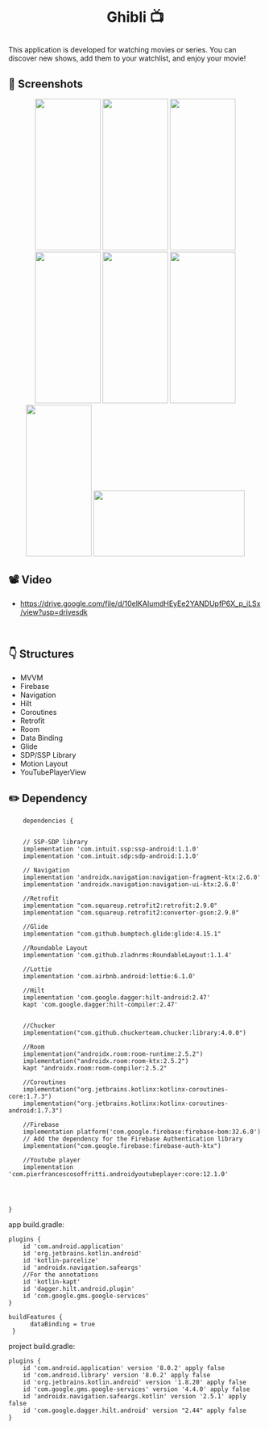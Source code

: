 # <p align="center"> Ghibli  📺 </p>


This application is developed for watching movies or series. You can discover new shows, add them to your watchlist, and enjoy your movie!

<!-- Screenshots -->
## 📸 Screenshots
<p align="center">
  <img src="https://github.com/selincengiz41/ghibli/assets/60012262/23e726f9-7fa3-4df7-957b-7bbb4639dd44" width="130" height="300"/> 
  <img src="https://github.com/selincengiz41/ghibli/assets/60012262/552e3b50-cb07-40c8-a57f-c49e3443996e" width="130" height="300"/> 
  <img src="https://github.com/selincengiz41/ghibli/assets/60012262/92de9c31-edab-4b17-b35d-ff6fb32dc238" width="130" height="300"/>
  <img src="https://github.com/selincengiz41/ghibli/assets/60012262/dfa4ec6a-f0c5-4725-b601-04c2fbbb1c98" width="130" height="300"/>
  <img src="https://github.com/selincengiz41/ghibli/assets/60012262/da77eb44-a79d-488c-82fc-d04dafc6124b" width="130" height="300"/>
  <img src="https://github.com/selincengiz41/ghibli/assets/60012262/b49b76e7-e46a-4fc3-ab44-f55bc767c4c9" width="130" height="300"/>
  <img src="https://github.com/selincengiz41/ghibli/assets/60012262/ec71984d-b8bd-4109-89c2-4ff70bac0a9a" width="130" height="300"/>
  <img src="https://github.com/selincengiz41/ghibli/assets/60012262/1b85e344-ae76-4f31-b3ed-be522ffb9422" width="300" height="130"/>
 




</p>


## 📽 Video 
- https://drive.google.com/file/d/10elKAIumdHEyEe2YANDUpfP6X_p_iLSx/view?usp=drivesdk

<br>

## :point_down: Structures 
- MVVM
- Firebase 
- Navigation
- Hilt
- Coroutines
- Retrofit
- Room 
- Data Binding 
- Glide
- SDP/SSP Library
- Motion Layout
- YouTubePlayerView


## :pencil2: Dependency
```
    dependencies {

 
    // SSP-SDP library
    implementation 'com.intuit.ssp:ssp-android:1.1.0'
    implementation 'com.intuit.sdp:sdp-android:1.1.0'

    // Navigation
    implementation 'androidx.navigation:navigation-fragment-ktx:2.6.0'
    implementation 'androidx.navigation:navigation-ui-ktx:2.6.0'

    //Retrofit
    implementation "com.squareup.retrofit2:retrofit:2.9.0"
    implementation "com.squareup.retrofit2:converter-gson:2.9.0"

    //Glide
    implementation "com.github.bumptech.glide:glide:4.15.1"

    //Roundable Layout
    implementation 'com.github.zladnrms:RoundableLayout:1.1.4'

    //Lottie
    implementation 'com.airbnb.android:lottie:6.1.0'

    //Hilt
    implementation 'com.google.dagger:hilt-android:2.47'
    kapt 'com.google.dagger:hilt-compiler:2.47'


    //Chucker
    implementation("com.github.chuckerteam.chucker:library:4.0.0")

    //Room
    implementation("androidx.room:room-runtime:2.5.2")
    implementation("androidx.room:room-ktx:2.5.2")
    kapt "androidx.room:room-compiler:2.5.2"

    //Coroutines
    implementation("org.jetbrains.kotlinx:kotlinx-coroutines-core:1.7.3")
    implementation("org.jetbrains.kotlinx:kotlinx-coroutines-android:1.7.3")

    //Firebase
    implementation platform('com.google.firebase:firebase-bom:32.6.0')
    // Add the dependency for the Firebase Authentication library
    implementation("com.google.firebase:firebase-auth-ktx")

    //Youtube player
    implementation 'com.pierfrancescosoffritti.androidyoutubeplayer:core:12.1.0'




}
```

app build.gradle:

```
plugins {
    id 'com.android.application'
    id 'org.jetbrains.kotlin.android'
    id 'kotlin-parcelize'
    id 'androidx.navigation.safeargs'
    //For the annotations
    id 'kotlin-kapt'
    id 'dagger.hilt.android.plugin'
    id 'com.google.gms.google-services'
}

buildFeatures {
      dataBinding = true
 }
```
project build.gradle:

```
plugins {
    id 'com.android.application' version '8.0.2' apply false
    id 'com.android.library' version '8.0.2' apply false
    id 'org.jetbrains.kotlin.android' version '1.8.20' apply false
    id 'com.google.gms.google-services' version '4.4.0' apply false
    id 'androidx.navigation.safeargs.kotlin' version '2.5.1' apply false
    id 'com.google.dagger.hilt.android' version "2.44" apply false
}
```

